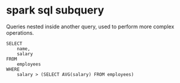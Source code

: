 # spark sql subquery

Queries nested inside another query, used to perform more complex operations.

    SELECT
        name,
        salary
    FROM
        employees
    WHERE
        salary > (SELECT AVG(salary) FROM employees)
